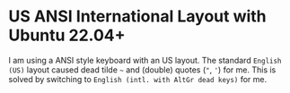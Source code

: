 # US ANSI International Layout with Ubuntu 22.04+

I am using a ANSI style keyboard with an US layout. The standard `English (US)` layout caused dead tilde `~` and (double) quotes (`"`, `'`) for me. This is solved by switching to  `English (intl. with AltGr dead keys)` for me.
